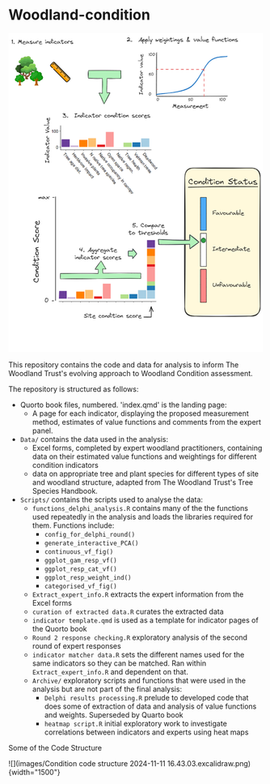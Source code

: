 # Woodland-condition

![General approach to estimating woodland condition](images/General%20approach%20combo.excalidraw.png)

This repository contains the code and data for analysis to inform The Woodland Trust's evolving approach to Woodland Condition assessment.

The repository is structured as follows:

-   Quorto book files, numbered. 'index.qmd' is the landing page:
    -   A page for each indicator, displaying the proposed measurement method, estimates of value functions and comments from the expert panel.
-   `Data/` contains the data used in the analysis:
    -   Excel forms, completed by expert woodland practitioners, containing data on their estimated value functions and weightings for different condition indicators
    -   data on appropriate tree and plant species for different types of site and woodland structure, adapted from The Woodland Trust's Tree Species Handbook.
-   `Scripts/` contains the scripts used to analyse the data:
    -   `functions_delphi_analysis.R` contains many of the the functions used repeatedly in the analysis and loads the libraries required for them. Functions include:
        -   `config_for_delphi_round()`
        -   `generate_interactive_PCA()`
        -   `continuous_vf_fig()`
        -   `ggplot_gam_resp_vf()`
        -   `ggplot_resp_cat_vf()`
        -   `ggplot_resp_weight_ind()`
        -   `categorised_vf_fig()`
    -   `Extract_expert_info.R` extracts the expert information from the Excel forms
    -   `curation of extracted data.R` curates the extracted data
    -   `indicator template.qmd` is used as a template for indicator pages of the Quorto book
    -   `Round 2 response checking.R` exploratory analysis of the second round of expert responses
    -   `indicator matcher data.R` sets the different names used for the same indicators so they can be matched. Ran within `Extract_expert_info.R` and dependent on that.
    -   `Archive/` exploratory scripts and functions that were used in the analysis but are not part of the final analysis:
        -   `Delphi results processing.R` prelude to developed code that does some of extraction of data and analysis of value functions and weights. Superseded by Quarto book
        -   `heatmap script.R` initial exploratory work to investigate correlations between indicators and experts using heat maps

Some of the Code Structure

![](images/Condition code structure 2024-11-11 16.43.03.excalidraw.png){width="1500"}
